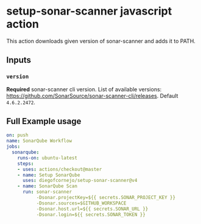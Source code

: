 # setup-sonar-scanner javascript action

This action downloads given version of sonar-scanner and adds it to PATH.

## Inputs

### `version`

**Required** sonar-scanner cli version. List of available versions: https://github.com/SonarSource/sonar-scanner-cli/releases. Default `4.6.2.2472`.

## Full Example usage

```yaml
on: push
name: SonarQube Workflow
jobs:
  sonarqube:
    runs-on: ubuntu-latest
    steps:
    - uses: actions/checkout@master
    - name: Setup SonarQube
      uses: diegofcornejo/setup-sonar-scanner@v4
    - name: SonarQube Scan
      run: sonar-scanner
           -Dsonar.projectKey=${{ secrets.SONAR_PROJECT_KEY }} 
           -Dsonar.sources=$GITHUB_WORKSPACE 
           -Dsonar.host.url=${{ secrets.SONAR_URL }} 
           -Dsonar.login=${{ secrets.SONAR_TOKEN }}
```